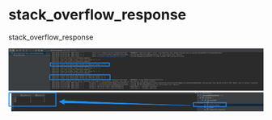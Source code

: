 # stack_overflow_response
stack_overflow_response


![Test trace](/image/image1.jpg?raw=true "Test trace")
![mysql](/image/image2.jpg?raw=true "mysql]")
